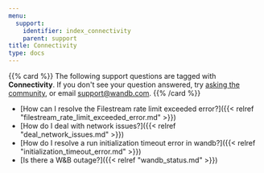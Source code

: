 ```yaml
---
menu:
  support:
    identifier: index_connectivity
    parent: support
title: Connectivity
type: docs
---
```


{{% card %}}
The following support questions are tagged with <b>Connectivity</b>. If you don't see 
your question answered, try [asking the community](https://community.wandb.ai/), 
or email [support@wandb.com](mailto:support@wandb.com).
{{% /card %}}

- [How can I resolve the Filestream rate limit exceeded error?]({{< relref "filestream_rate_limit_exceeded_error.md" >}})
- [How do I deal with network issues?]({{< relref "deal_network_issues.md" >}})
- [How do I resolve a run initialization timeout error in wandb?]({{< relref "initialization_timeout_error.md" >}})
- [Is there a W&B outage?]({{< relref "wandb_status.md" >}})